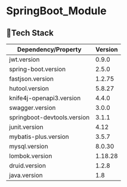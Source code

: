 # SpringBoot_Module

## 🎯Tech Stack

| Dependency/Property         | Version |
|-----------------------------|---------|
| jwt.version                 | 0.9.0   |
| spring-boot.version         | 2.5.0   |
| fastjson.version            | 1.2.75  |
| hutool.version              | 5.8.27  |
| knife4j-openapi3.version    | 4.4.0   |
| swagger.version             | 3.0.0   |
| springboot-devtools.version | 3.1.1   |
| junit.version               | 4.12    |
| mybatis-plus.version        | 3.5.7   |
| mysql.version               | 8.0.30  |
| lombok.version              | 1.18.28 |
| druid.version               | 1.2.8   |
| java.version                | 1.8     |

